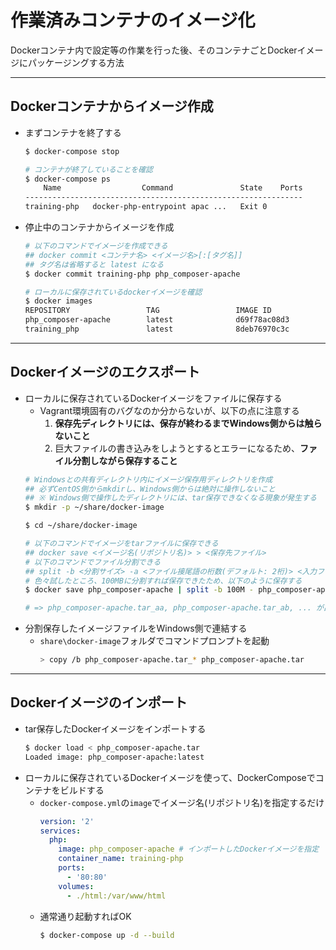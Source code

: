 # 作業済みコンテナのイメージ化

Dockerコンテナ内で設定等の作業を行った後、そのコンテナごとDockerイメージにパッケージングする方法

-----

## Dockerコンテナからイメージ作成
- まずコンテナを終了する
  ```sh
  $ docker-compose stop

  # コンテナが終了していることを確認
  $ docker-compose ps
      Name                  Command               State    Ports
  --------------------------------------------------------------
  training-php   docker-php-entrypoint apac ...   Exit 0
  ```
- 停止中のコンテナからイメージを作成
  ```sh
  # 以下のコマンドでイメージを作成できる
  ## docker commit <コンテナ名> <イメージ名>[:[タグ名]]
  ## タグ名は省略すると latest になる
  $ docker commit training-php php_composer-apache

  # ローカルに保存されているdockerイメージを確認
  $ docker images
  REPOSITORY                 TAG                 IMAGE ID            CREATED             SIZE
  php_composer-apache        latest              d69f78ac08d3        19 seconds ago      473MB
  training_php               latest              8deb76970c3c        2 hours ago         449MB
  ```

-----

## Dockerイメージのエクスポート
- ローカルに保存されているDockerイメージをファイルに保存する
  - Vagrant環境固有のバグなのか分からないが、以下の点に注意する
    1. **保存先ディレクトリには、保存が終わるまでWindows側からは触らないこと**
    2. 巨大ファイルの書き込みをしようとするとエラーになるため、**ファイル分割しながら保存すること**
  ```sh
  # Windowsとの共有ディレクトリ内にイメージ保存用ディレクトリを作成
  ## 必ずCentOS側からmkdirし、Windows側からは絶対に操作しないこと
  ## ※ Windows側で操作したディレクトリには、tar保存できなくなる現象が発生する
  $ mkdir -p ~/share/docker-image

  $ cd ~/share/docker-image

  # 以下のコマンドでイメージをtarファイルに保存できる
  ## docker save <イメージ名(リポジトリ名)> > <保存先ファイル>
  # 以下のコマンドでファイル分割できる
  ## split -b <分割サイズ> -a <ファイル接尾語の桁数(デフォルト: 2桁)> <入力ファイル> <出力ファイル>
  # 色々試したところ、100MBに分割すれば保存できたため、以下のように保存する
  $ docker save php_composer-apache | split -b 100M - php_composer-apache.tar_

  # => php_composer-apache.tar_aa, php_composer-apache.tar_ab, ... が出力される
  ```
- 分割保存したイメージファイルをWindows側で連結する
  - `share\docker-image`フォルダでコマンドプロンプトを起動
    ```sh
    > copy /b php_composer-apache.tar_* php_composer-apache.tar
    ```

-----

## Dockerイメージのインポート
- tar保存したDockerイメージをインポートする
  ```sh
  $ docker load < php_composer-apache.tar
  Loaded image: php_composer-apache:latest
  ```
- ローカルに保存されているDockerイメージを使って、DockerComposeでコンテナをビルドする
  - `docker-compose.yml`の`image`でイメージ名(リポジトリ名)を指定するだけ
    ```yaml
    version: '2'
    services:
      php:
        image: php_composer-apache # インポートしたDockerイメージを指定
        container_name: training-php
        ports:
          - '80:80'
        volumes:
          - ./html:/var/www/html
    ```
  - 通常通り起動すればOK
    ```sh
    $ docker-compose up -d --build
    ```